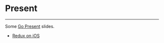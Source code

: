 # Present
------------

Some [Go Present](https://godoc.org/golang.org/x/tools/present) slides.

- [Redux on iOS](http://go-talks.appspot.com/github.com/ben181231/present/redux-ios.slide)

